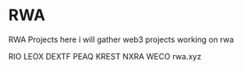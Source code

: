 # RWA
RWA Projects
here i will gather web3 projects working on rwa

RIO
LEOX
DEXTF
PEAQ
KREST
NXRA
WECO
rwa.xyz
